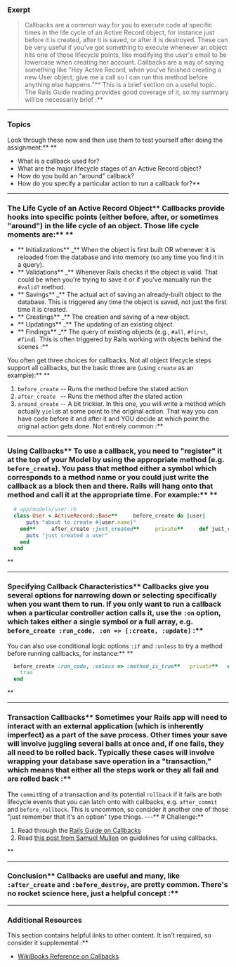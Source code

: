 ### Exerpt
>Callbacks are a common way for you to execute code at specific times in the life cycle of an Active Record object, for instance just before it is created, after it is saved, or after it is destroyed.  These can be very useful if you've got something to execute whenever an object hits one of those lifecycle points, like modifying the user's email to be lowercase when creating her account.  Callbacks are a way of saying something like "Hey Active Record, when you've finished creating a new User object, give me a call so I can run this method before anything else happens."** This is a brief section on a useful topic.  The Rails Guide reading provides good coverage of it, so my summary will be necessarily brief :**



---


### Topics
Look through these now and then use them to test yourself after doing the assignment:** ** 
* What is a callback used for?
* What are the major lifecycle stages of an Active Record object?
* How do you build an "around" callback?
* How do you specify a particular action to run a callback for?** 

---


### The Life Cycle of an Active Record Object** Callbacks provide hooks into specific points (either before, after, or sometimes "around") in the life cycle of an object.  Those life cycle moments are:** ** 
* ** Initializations**  _** When the object is first built OR whenever it is reloaded from the database and into memory (so any time you find it in a query).
* ** Validations**  _** Whenever Rails checks if the object is valid. That could be when you're trying to save it or if you've manually run the `#valid?` method.
* ** Savings**  _** The actual act of saving an already-built object to the database. This is triggered any time the object is saved, not just the first time it is created.
* ** Creatings**  _** The creation and saving of a new object.
* ** Updatings**  _** The updating of an existing object.
* ** Findings**  _** The query of existing objects (e.g., `#all`, `#first`, `#find`). This is often triggered by Rails working with objects behind the scenes :**

You often get three choices for callbacks.  Not all object lifecycle steps support all callbacks, but the basic three are (using `create` as an example):** ** 
1. `before_create` -- Runs the method before the stated action
2. `after_create ` -- Runs the method after the stated action
3. `around_create` -- A bit trickier.  In this one, you will write a method which actually `yield`s at some point to the original action.  That way you can have code before it and after it and YOU decide at which point the original action gets done.  Not entirely common :**



---


### Using Callbacks** To use a callback, you need to "register" it at the top of your Model by using the appropriate method (e.g. `before_create`).  You pass that method either a symbol which corresponds to a method name or you could just write the callback as a block then and there.  Rails will hang onto that method and call it at the appropriate time.  For example:** ** 
```ruby
  # app/models/user.rb
  class User < ActiveRecord::Base**     before_create do |user|
      puts "about to create #{user.name}"
    end**     after_create :just_created**     private**     def just_created
      puts "just created a user"
    end
  end
```
** 

---


### Specifying Callback Characteristics** Callbacks give you several options for narrowing down or selecting specifically when you want them to run.  If you only want to run a callback when a particular controller action calls it, use the `:on` option, which takes either a single symbol or a full array, e.g. `before_create :run_code, :on => [:create, :update]` :**

You can also use conditional logic options `:if` and `:unless` to try a method before running callbacks, for instance:** ** 
```ruby
  before_create :run_code, :unless => :method_is_true**   private**   def method_is_true
    true
  end
```
** 

---


### Transaction Callbacks** Sometimes your Rails app will need to interact with an external application (which is inherently imperfect) as a part of the save process.  Other times your save will involve juggling several balls at once and, if one fails, they all need to be rolled back.  Typically these cases will involve wrapping your database save operation in a "transaction," which means that either all the steps work or they all fail and are rolled back :**

The `commit`ting of a transaction and its potential `rollback` if it fails are both lifecycle events that you can latch onto with callbacks, e.g. `after_commit` and `before_rollback`.  This is uncommon, so consider it another one of those "just remember that it's an option" type things.
---** # Challenge:** <div class="lesson-content__panel" markdown="1">
  1. Read through the [Rails Guide on Callbacks](http://guides.rubyonrails.org/active_record_callbacks.html)
  2. Read [this post from Samuel Mullen](http://samuelmullen.com/2012/01/guidelines-for-using-activerecord-callbacks/) on guidelines for using callbacks.
</div>** 

---


### Conclusion** Callbacks are useful and many, like `:after_create` and `:before_destroy`, are pretty common.  There's no rocket science here, just a helpful concept :**



---


### Additional Resources
This section contains helpful links to other content. It isn't required, so consider it supplemental :**



* [WikiBooks Reference on Callbacks](http://en.wikibooks.org/wiki/Ruby_on_Rails/ActiveRecord/Callbacks)
